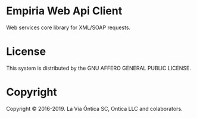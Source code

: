 ﻿# Empiria Web Api Client

Web services core library for XML/SOAP requests.

# License

This system is distributed by the GNU AFFERO GENERAL PUBLIC LICENSE.

# Copyright

Copyright © 2016-2019. La Vía Óntica SC, Ontica LLC and colaborators.
